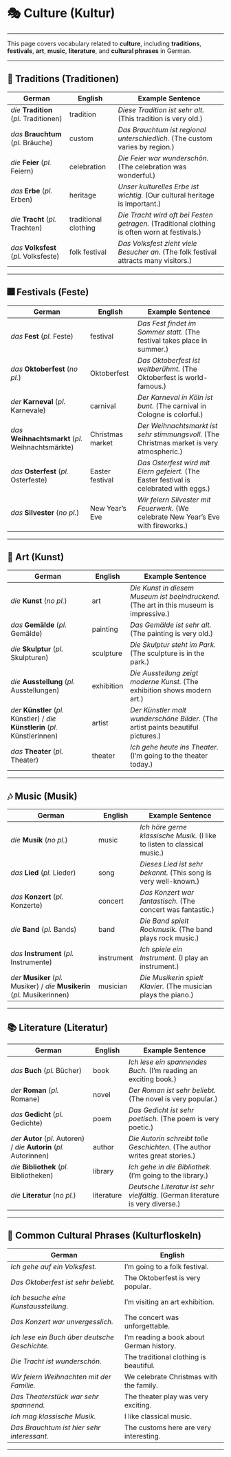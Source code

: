 # 🎭 Culture (Kultur)

---

This page covers vocabulary related to **culture**, including **traditions**, **festivals**, **art**, **music**, **literature**, and **cultural phrases** in German.

---

## 🎉 Traditions (Traditionen)

| German                                          | English         | Example Sentence                                                          |
| ----------------------------------------------- | --------------- | ------------------------------------------------------------------------- |
| *die* **Tradition** (*pl.* Traditionen)         | tradition       | *Diese Tradition ist sehr alt.* (This tradition is very old.)             |
| *das* **Brauchtum** (*pl.* Bräuche)             | custom          | *Das Brauchtum ist regional unterschiedlich.* (The custom varies by region.) |
| *die* **Feier** (*pl.* Feiern)                  | celebration     | *Die Feier war wunderschön.* (The celebration was wonderful.)             |
| *das* **Erbe** (*pl.* Erben)                   | heritage        | *Unser kulturelles Erbe ist wichtig.* (Our cultural heritage is important.) |
| *die* **Tracht** (*pl.* Trachten)               | traditional clothing | *Die Tracht wird oft bei Festen getragen.* (Traditional clothing is often worn at festivals.) |
| *das* **Volksfest** (*pl.* Volksfeste)          | folk festival   | *Das Volksfest zieht viele Besucher an.* (The folk festival attracts many visitors.) |

---

## 🎆 Festivals (Feste)

| German                                          | English         | Example Sentence                                                          |
| ----------------------------------------------- | --------------- | ------------------------------------------------------------------------- |
| *das* **Fest** (*pl.* Feste)                   | festival        | *Das Fest findet im Sommer statt.* (The festival takes place in summer.)  |
| *das* **Oktoberfest** (*no pl.*)                | Oktoberfest     | *Das Oktoberfest ist weltberühmt.* (The Oktoberfest is world-famous.)     |
| *der* **Karneval** (*pl.* Karnevale)            | carnival        | *Der Karneval in Köln ist bunt.* (The carnival in Cologne is colorful.)   |
| *das* **Weihnachtsmarkt** (*pl.* Weihnachtsmärkte) | Christmas market | *Der Weihnachtsmarkt ist sehr stimmungsvoll.* (The Christmas market is very atmospheric.) |
| *das* **Osterfest** (*pl.* Osterfeste)          | Easter festival | *Das Osterfest wird mit Eiern gefeiert.* (The Easter festival is celebrated with eggs.) |
| *das* **Silvester** (*no pl.*)                  | New Year’s Eve  | *Wir feiern Silvester mit Feuerwerk.* (We celebrate New Year’s Eve with fireworks.) |

---

## 🎨 Art (Kunst)

| German                                          | English         | Example Sentence                                                          |
| ----------------------------------------------- | --------------- | ------------------------------------------------------------------------- |
| *die* **Kunst** (*no pl.*)                     | art             | *Die Kunst in diesem Museum ist beeindruckend.* (The art in this museum is impressive.) |
| *das* **Gemälde** (*pl.* Gemälde)              | painting        | *Das Gemälde ist sehr alt.* (The painting is very old.)                  |
| *die* **Skulptur** (*pl.* Skulpturen)          | sculpture       | *Die Skulptur steht im Park.* (The sculpture is in the park.)            |
| *die* **Ausstellung** (*pl.* Ausstellungen)    | exhibition      | *Die Ausstellung zeigt moderne Kunst.* (The exhibition shows modern art.) |
| *der* **Künstler** (*pl.* Künstler) / *die* **Künstlerin** (*pl.* Künstlerinnen) | artist | *Der Künstler malt wunderschöne Bilder.* (The artist paints beautiful pictures.) |
| *das* **Theater** (*pl.* Theater)              | theater         | *Ich gehe heute ins Theater.* (I’m going to the theater today.)          |

---

## 🎶 Music (Musik)

| German                                          | English         | Example Sentence                                                          |
| ----------------------------------------------- | --------------- | ------------------------------------------------------------------------- |
| *die* **Musik** (*no pl.*)                     | music           | *Ich höre gerne klassische Musik.* (I like to listen to classical music.) |
| *das* **Lied** (*pl.* Lieder)                  | song            | *Dieses Lied ist sehr bekannt.* (This song is very well-known.)          |
| *das* **Konzert** (*pl.* Konzerte)             | concert         | *Das Konzert war fantastisch.* (The concert was fantastic.)               |
| *die* **Band** (*pl.* Bands)                   | band            | *Die Band spielt Rockmusik.* (The band plays rock music.)                |
| *das* **Instrument** (*pl.* Instrumente)       | instrument      | *Ich spiele ein Instrument.* (I play an instrument.)                     |
| *der* **Musiker** (*pl.* Musiker) / *die* **Musikerin** (*pl.* Musikerinnen) | musician | *Die Musikerin spielt Klavier.* (The musician plays the piano.)           |

---

## 📚 Literature (Literatur)

| German                                          | English         | Example Sentence                                                          |
| ----------------------------------------------- | --------------- | ------------------------------------------------------------------------- |
| *das* **Buch** (*pl.* Bücher)                  | book            | *Ich lese ein spannendes Buch.* (I’m reading an exciting book.)           |
| *der* **Roman** (*pl.* Romane)                 | novel           | *Der Roman ist sehr beliebt.* (The novel is very popular.)               |
| *das* **Gedicht** (*pl.* Gedichte)             | poem            | *Das Gedicht ist sehr poetisch.* (The poem is very poetic.)              |
| *der* **Autor** (*pl.* Autoren) / *die* **Autorin** (*pl.* Autorinnen) | author | *Die Autorin schreibt tolle Geschichten.* (The author writes great stories.) |
| *die* **Bibliothek** (*pl.* Bibliotheken)      | library         | *Ich gehe in die Bibliothek.* (I’m going to the library.)                |
| *die* **Literatur** (*no pl.*)                 | literature      | *Deutsche Literatur ist sehr vielfältig.* (German literature is very diverse.) |

---

## 💬 Common Cultural Phrases (Kulturfloskeln)

| German                                          | English                          |
| ----------------------------------------------- | -------------------------------- |
| *Ich gehe auf ein Volksfest.*                  | I’m going to a folk festival.    |
| *Das Oktoberfest ist sehr beliebt.*            | The Oktoberfest is very popular. |
| *Ich besuche eine Kunstausstellung.*           | I’m visiting an art exhibition.  |
| *Das Konzert war unvergesslich.*               | The concert was unforgettable.   |
| *Ich lese ein Buch über deutsche Geschichte.*  | I’m reading a book about German history. |
| *Die Tracht ist wunderschön.*                 | The traditional clothing is beautiful. |
| *Wir feiern Weihnachten mit der Familie.*      | We celebrate Christmas with the family. |
| *Das Theaterstück war sehr spannend.*          | The theater play was very exciting. |
| *Ich mag klassische Musik.*                    | I like classical music.          |
| *Das Brauchtum ist hier sehr interessant.*     | The customs here are very interesting. |

---